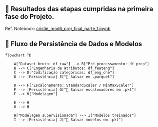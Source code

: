 ## 📌 Resultados das etapas cumpridas na primeira fase  do Projeto. 

Ref. Notebook: [cristie_mod6_proj_final_parte_1.ipynb](https://github.com/Cristie-Lima/e-SUS_Sinan_Mpox_ML-Workflow/blob/main/cristie_mod6_proj_final_parte_1.ipynb)

## 📌 Fluxo de Persistência de Dados e Modelos

```mermaid
flowchart TD

    A["Dataset bruto: df_raw"] --> B["Pré-processamento: df_prep"]
    B --> C["Engenharia de atributos: df_feateng"]
    C --> D["Codificação categóricas: df_eng_ohe"]
    D --> |Persistência| E["💾 Salvar em .parquet"]

    D --> F["Escalonamento: StandardScaler / MinMaxScaler"]
    F --> |Persistência| G["💾 Salvar escalonadores em .pkl"]
    F --> H["Modelagem"]

    E --> H
    G --> H

    H["Modelagem supervisionada"] --> I["Modelos treinados"]
    I --> |Persistência| J["💾 Salvar modelos em .pkl"]
